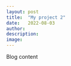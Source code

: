 ```yaml
---
layout: post
title:  "My project 2"
date:   2022-08-03
author: 
description: 
image: 
---
```


Blog content